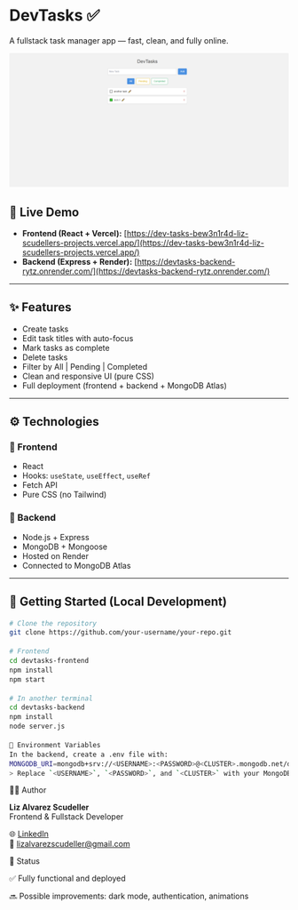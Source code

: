 # DevTasks ✅

A fullstack task manager app — fast, clean, and fully online.

![screenshot](https://github.com/liz-scudeller/devTasks/blob/main/screenshot.PNG)

## 🔗 Live Demo

- **Frontend (React + Vercel):** [https://dev-tasks-bew3n1r4d-liz-scudellers-projects.vercel.app/](https://dev-tasks-bew3n1r4d-liz-scudellers-projects.vercel.app/)
- **Backend (Express + Render):** [https://devtasks-backend-rytz.onrender.com/](https://devtasks-backend-rytz.onrender.com/)

---

## ✨ Features

- Create tasks
- Edit task titles with auto-focus
- Mark tasks as complete
- Delete tasks
- Filter by All | Pending | Completed
- Clean and responsive UI (pure CSS)
- Full deployment (frontend + backend + MongoDB Atlas)

---

## ⚙️ Technologies

### 🔹 Frontend
- React
- Hooks: `useState`, `useEffect`, `useRef`
- Fetch API
- Pure CSS (no Tailwind)

### 🔹 Backend
- Node.js + Express
- MongoDB + Mongoose
- Hosted on Render
- Connected to MongoDB Atlas

---

## 🚀 Getting Started (Local Development)

```bash
# Clone the repository
git clone https://github.com/your-username/your-repo.git

# Frontend
cd devtasks-frontend
npm install
npm start

# In another terminal
cd devtasks-backend
npm install
node server.js

🔐 Environment Variables
In the backend, create a .env file with:
MONGODB_URI=mongodb+srv://<USERNAME>:<PASSWORD>@<CLUSTER>.mongodb.net/devtasks?retryWrites=true&w=majority
> Replace `<USERNAME>`, `<PASSWORD>`, and `<CLUSTER>` with your MongoDB Atlas credentials.

```
👩‍💻 Author

**Liz Alvarez Scudeller**  
Frontend & Fullstack Developer  

🌐 [LinkedIn](https://www.linkedin.com/in/lizscudeller/)  
📧 lizalvarezscudeller@gmail.com

📌 Status

✅ Fully functional and deployed

🔜 Possible improvements: dark mode, authentication, animations
